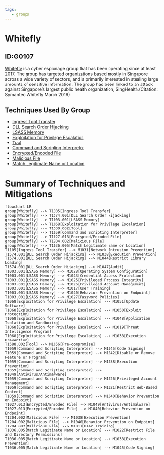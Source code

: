```yaml
---
tags:
   - groups
---
```

# Whitefly
## ID:G0107
[Whitefly](groups/G0107) is a cyber espionage group that has been operating since at least 2017. The group has targeted organizations based mostly in Singapore across a wide variety of sectors, and is primarily interested in stealing large amounts of sensitive information. The group has been linked to an attack against Singapore’s largest public health organization, SingHealth.(Citation: Symantec Whitefly March 2019)
## Techniques Used By Group
* [Ingress Tool Transfer](techniques/T1105)
* [DLL Search Order Hijacking](techniques/T1574/001)
* [LSASS Memory](techniques/T1003/001)
* [Exploitation for Privilege Escalation](techniques/T1068)
* [Tool](techniques/T1588/002)
* [Command and Scripting Interpreter](techniques/T1059)
* [Encrypted/Encoded File](techniques/T1027/013)
* [Malicious File](techniques/T1204/002)
* [Match Legitimate Name or Location](techniques/T1036/005)

# Summary of Techniques and Mitigations
```mermaid
flowchart LR
group[Whitefly] --> T1105[Ingress Tool Transfer]
group[Whitefly] --> T1574.001[DLL Search Order Hijacking]
group[Whitefly] --> T1003.001[LSASS Memory]
group[Whitefly] --> T1068[Exploitation for Privilege Escalation]
group[Whitefly] --> T1588.002[Tool]
group[Whitefly] --> T1059[Command and Scripting Interpreter]
group[Whitefly] --> T1027.013[Encrypted/Encoded File]
group[Whitefly] --> T1204.002[Malicious File]
group[Whitefly] --> T1036.005[Match Legitimate Name or Location]
T1105[Ingress Tool Transfer] --> M1031[Network Intrusion Prevention]
T1574.001[DLL Search Order Hijacking] --> M1038[Execution Prevention]
T1574.001[DLL Search Order Hijacking] --> M1044[Restrict Library Loading]
T1574.001[DLL Search Order Hijacking] --> M1047[Audit]
T1003.001[LSASS Memory] --> M1028[Operating System Configuration]
T1003.001[LSASS Memory] --> M1043[Credential Access Protection]
T1003.001[LSASS Memory] --> M1025[Privileged Process Integrity]
T1003.001[LSASS Memory] --> M1026[Privileged Account Management]
T1003.001[LSASS Memory] --> M1017[User Training]
T1003.001[LSASS Memory] --> M1040[Behavior Prevention on Endpoint]
T1003.001[LSASS Memory] --> M1027[Password Policies]
T1068[Exploitation for Privilege Escalation] --> M1051[Update Software]
T1068[Exploitation for Privilege Escalation] --> M1050[Exploit Protection]
T1068[Exploitation for Privilege Escalation] --> M1048[Application Isolation and Sandboxing]
T1068[Exploitation for Privilege Escalation] --> M1019[Threat Intelligence Program]
T1068[Exploitation for Privilege Escalation] --> M1038[Execution Prevention]
T1588.002[Tool] --> M1056[Pre-compromise]
T1059[Command and Scripting Interpreter] --> M1045[Code Signing]
T1059[Command and Scripting Interpreter] --> M1042[Disable or Remove Feature or Program]
T1059[Command and Scripting Interpreter] --> M1038[Execution Prevention]
T1059[Command and Scripting Interpreter] --> M1049[Antivirus/Antimalware]
T1059[Command and Scripting Interpreter] --> M1026[Privileged Account Management]
T1059[Command and Scripting Interpreter] --> M1021[Restrict Web-Based Content]
T1059[Command and Scripting Interpreter] --> M1040[Behavior Prevention on Endpoint]
T1027.013[Encrypted/Encoded File] --> M1049[Antivirus/Antimalware]
T1027.013[Encrypted/Encoded File] --> M1040[Behavior Prevention on Endpoint]
T1204.002[Malicious File] --> M1038[Execution Prevention]
T1204.002[Malicious File] --> M1040[Behavior Prevention on Endpoint]
T1204.002[Malicious File] --> M1017[User Training]
T1036.005[Match Legitimate Name or Location] --> M1022[Restrict File and Directory Permissions]
T1036.005[Match Legitimate Name or Location] --> M1038[Execution Prevention]
T1036.005[Match Legitimate Name or Location] --> M1045[Code Signing]
```